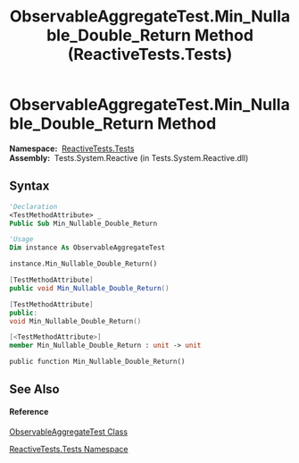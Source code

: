 ﻿---
title: ObservableAggregateTest.Min_Nullable_Double_Return Method  (ReactiveTests.Tests)
TOCTitle: Min_Nullable_Double_Return Method
ms:assetid: M:ReactiveTests.Tests.ObservableAggregateTest.Min_Nullable_Double_Return
ms:mtpsurl: https://msdn.microsoft.com/en-us/library/reactivetests.tests.observableaggregatetest.min_nullable_double_return(v=VS.103)
ms:contentKeyID: 36620377
ms.date: 06/28/2011
mtps_version: v=VS.103
f1_keywords:
- ReactiveTests.Tests.ObservableAggregateTest.Min_Nullable_Double_Return
dev_langs:
- CSharp
- JScript
- VB
- FSharp
- c++
---

# ObservableAggregateTest.Min\_Nullable\_Double\_Return Method

**Namespace:**  [ReactiveTests.Tests](hh289046\(v=vs.103\).md)  
**Assembly:**  Tests.System.Reactive (in Tests.System.Reactive.dll)

## Syntax

``` vb
'Declaration
<TestMethodAttribute> _
Public Sub Min_Nullable_Double_Return
```

``` vb
'Usage
Dim instance As ObservableAggregateTest

instance.Min_Nullable_Double_Return()
```

``` csharp
[TestMethodAttribute]
public void Min_Nullable_Double_Return()
```

``` c++
[TestMethodAttribute]
public:
void Min_Nullable_Double_Return()
```

``` fsharp
[<TestMethodAttribute>]
member Min_Nullable_Double_Return : unit -> unit 
```

``` jscript
public function Min_Nullable_Double_Return()
```

## See Also

#### Reference

[ObservableAggregateTest Class](hh314823\(v=vs.103\).md)

[ReactiveTests.Tests Namespace](hh289046\(v=vs.103\).md)


